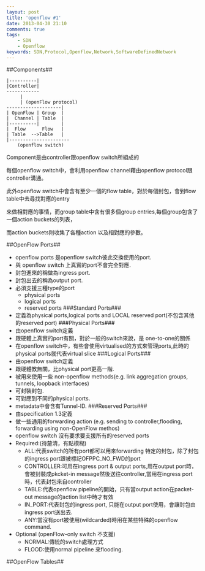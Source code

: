 ```yaml
---
layout: post
title: 'openflow #1'
date: 2013-04-30 21:10
comments: true
tags:
	- SDN
	- Openflow
keywords: SDN,Protocol,Openflow,Network,SoftwareDefinedNetwork
---
```



##Components##


	|----------|    
	|Controller|   
	------------  
	     |   
	     | (openFlow protocol)
	--------------------|  
	| OpenFlow | Group  |  
	|  Channel | Table  |  
	|----------|        |  
	|  Flow      Flow   |    
	| Table  -->Table   | 
	|----------------------
   		(openflow switch)

<!--more-->


Component是由controller跟openflow switch所組成的

每個openflow switch中，會利用openflow channel藉由openflow protocol跟controller溝通。

此外openflow switch中會含有至少一個的flow table，對於每個封包，會到flow table中去尋找對應的entry

來做相對應的事情，而group table中含有很多個group entries,每個group包含了一個action buckets的列表，

而action buckets則收集了各種action 以及相對應的參數。

##OpenFlow Ports##

- openflow ports 是openflow switch彼此交換使用的port.
- 與 openflow switch 上真實的port不會完全對應.
- 封包進來的稱做為ingress port.
- 封包出去的稱為output port.
- 必須支援三種type的port
	- physical ports
	- logical ports
	- reserved ports
###Standard Ports###
- 定義為physical ports,logical ports and LOCAL reserved port(不包含其他的reserved port)
###Physical Ports###
- 由openflow switch定義
- 跟硬體上真實的port有關，對於一般的switch來說，是 one-to-one的關係
- 在openflow switch中，有些會使用virtualised的方式來管理ports,此時的physical ports就代表virtual slice
###Logical Ports###
- 由openflow switch定義
- 跟硬體教無關，比physical port更高一階.
- 被用來使用一些 non-openflow methods(e.g. link aggregation groups, tunnels, loopback interfaces)
- 可封裝封包.
- 可對應到不同的physical ports.
- metadata中會含有Tunnel-ID.
###Reserved Ports### 
- 由specification 1.3定義
- 做一些通用的forwarding action (e.g. sending to controller,flooding, forwarding using non-OpenFlow methos)
- openflow switch 沒有要求要支援所有的reserved ports
- Required:(待釐清，有點模糊)
	- ALL:代表switch的所有port都可以用來forwarding 特定的封包，除了封包的ingress port跟被標記OFPPC_NO_FWD的port
	- CONTROLLER:可用在ingress port & output ports,用在output port時，會被封裝成pkcket-in message然後送往controller,當用在ingress port時，代表封包來自controller
	- TABLE:代表openflow pipeline的開始，只有當output action在packet-out message的action list中時才有效
	- IN_PORT:代表封包的ingress port, 只能在output port使用，會讓封包由ingress port送出去.
	- ANY:當沒有port被使用(wildcarded)時用在某些特殊的openflow command.
- Optional (openFlow-only switch 不支援)
	- NORMAL:傳統的switch處理方式
	- FLOOD:使用normal pipeline 來flooding.

##OpenFlow Tables##

